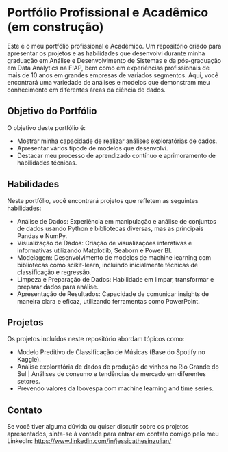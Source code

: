 
# **Portfólio Profissional e Acadêmico (em construção)**

Este é o meu portfólio profissional e Acadêmico. Um repositório criado para apresentar os projetos e as habilidades que desenvolvi durante minha graduação em Análise e Desenvolvimento de Sistemas e da pós-graduação em Data Analytics na FIAP, bem como em experiências profissionais de mais de 10 anos em grandes empresas de variados segmentos. 
Aqui, você encontrará uma variedade de análises e modelos que demonstram meu conhecimento em diferentes áreas da ciência de dados.

## **Objetivo do Portfólio**
O objetivo deste portfólio é:

* Mostrar minha capacidade de realizar análises exploratórias de dados.
* Apresentar vários tipode de modelos que desenvolvi.
* Destacar meu processo de aprendizado contínuo e aprimoramento de habilidades técnicas.

## **Habilidades**
Neste portfólio, você encontrará projetos que refletem as seguintes habilidades:

* Análise de Dados: Experiência em manipulação e análise de conjuntos de dados usando Python e bibliotecas diversas, mas as principais Pandas e NumPy.
* Visualização de Dados: Criação de visualizações interativas e informativas utilizando Matplotlib, Seaborn e Power BI.
* Modelagem: Desenvolvimento de modelos de machine learning com bibliotecas como scikit-learn, incluindo inicialmente técnicas de classificação e regressão.
* Limpeza e Preparação de Dados: Habilidade em limpar, transformar e preparar dados para análise.
* Apresentação de Resultados: Capacidade de comunicar insights de maneira clara e eficaz, utilizando ferramentas como PowerPoint.

## **Projetos**
Os projetos incluídos neste repositório abordam tópicos como:

* Modelo Preditivo de Classificação de Músicas (Base do Spotify no Kaggle).
* Análise exploratória de dados de produção de vinhos no Rio Grande do Sul | Análises de consumo e tendências de mercado em diferentes setores.
* Prevendo valores da Ibovespa com machine learning and time series.

## **Contato**
Se você tiver alguma dúvida ou quiser discutir sobre os projetos apresentados, sinta-se à vontade para entrar em contato comigo pelo meu LinkedIn:
https://www.linkedin.com/in/jessicathesinzulian/
